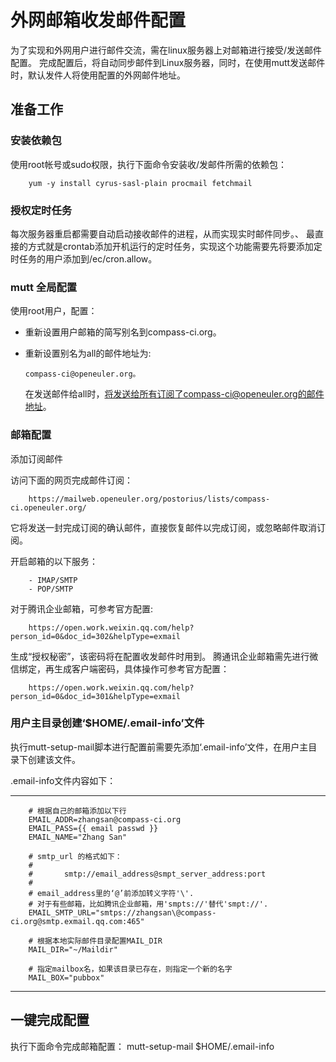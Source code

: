 # 外网邮箱收发邮件配置

为了实现和外网用户进行邮件交流，需在linux服务器上对邮箱进行接受/发送邮件配置。
完成配置后，将自动同步邮件到Linux服务器，同时，在使用mutt发送邮件时，默认发件人将使用配置的外网邮件地址。

## 准备工作

### 安装依赖包

使用root帐号或sudo权限，执行下面命令安装收/发邮件所需的依赖包：

        yum -y install cyrus-sasl-plain procmail fetchmail

### 授权定时任务

每次服务器重启都需要自动启动接收邮件的进程，从而实现实时邮件同步。、
最直接的方式就是crontab添加开机运行的定时任务，实现这个功能需要先将要添加定时任务的用户添加到/ec/cron.allow。

### mutt 全局配置

使用root用户，配置：
  - 重新设置用户邮箱的简写别名到compass-ci.org。
  - 重新设置别名为all的邮件地址为:

        compass-ci@openeuler.org。

    在发送邮件给all时，将发送给所有订阅了compass-ci@openeuler.org的邮件地址。


### 邮箱配置

添加订阅邮件

  访问下面的网页完成邮件订阅：

        https://mailweb.openeuler.org/postorius/lists/compass-ci.openeuler.org/

  它将发送一封完成订阅的确认邮件，直接恢复邮件以完成订阅，或忽略邮件取消订阅。


  开启邮箱的以下服务：

        - IMAP/SMTP
        - POP/SMTP

  对于腾讯企业邮箱，可参考官方配置: 

        https://open.work.weixin.qq.com/help?person_id=0&doc_id=302&helpType=exmail

  生成“授权秘密”，该密码将在配置收发邮件时用到。
  腾通讯企业邮箱需先进行微信绑定，再生成客户端密码，具体操作可参考官方配置：

        https://open.work.weixin.qq.com/help?person_id=0&doc_id=301&helpType=exmail

### 用户主目录创建‘$HOME/.email-info’文件

执行mutt-setup-mail脚本进行配置前需要先添加‘.email-info’文件，在用户主目录下创建该文件。

.email-info文件内容如下：

---
        # 根据自己的邮箱添加以下行
        EMAIL_ADDR=zhangsan@compass-ci.org
        EMAIL_PASS={{ email passwd }}
        EMAIL_NAME="Zhang San"

        # smtp_url 的格式如下：
        #
        #       smtp://email_address@smpt_server_address:port
        #
        # email_address里的‘@’前添加转义字符'\'.
        # 对于有些邮箱，比如腾讯企业邮箱，用'smpts://'替代'smpt://'.
        EMAIL_SMTP_URL="smtps://zhangsan\@compass-ci.org@smtp.exmail.qq.com:465"

        # 根据本地实际邮件目录配置MAIL_DIR
        MAIL_DIR="~/Maildir"

        # 指定mailbox名，如果该目录已存在，则指定一个新的名字
        MAIL_BOX="pubbox"
---

## 一键完成配置

执行下面命令完成邮箱配置：
        mutt-setup-mail $HOME/.email-info
